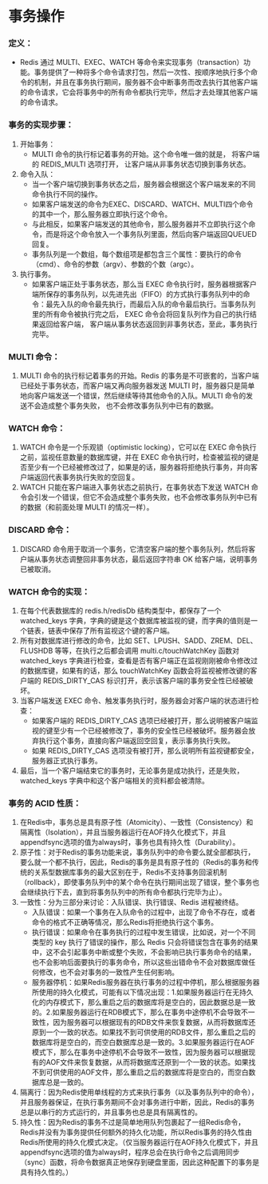 # 事务操作

### 定义：
- Redis 通过 MULTI、EXEC、WATCH 等命令来实现事务（transaction）功能。事务提供了一种将多个命令请求打包，然后一次性、按顺序地执行多个命令的机制，并且在事务执行期间，服务器不会中断事务而改去执行其他客户端的命令请求，它会将事务中的所有命令都执行完毕，然后才去处理其他客户端的命令请求。

### 事务的实现步骤：

1. 开始事务：
    - MULTI 命令的执行标记着事务的开始。这个命令唯一做的就是， 将客户端的 REDIS_MULTI 选项打开， 让客户端从非事务状态切换到事务状态。
2. 命令入队：
    - 当一个客户端切换到事务状态之后，服务器会根据这个客户端发来的不同命令执行不同的操作。
    - 如果客户端发送的命令为EXEC、DISCARD、WATCH、MULTI四个命令的其中一个，那么服务器立即执行这个命令。
    - 与此相反，如果客户端发送的其他命令，那么服务器并不立即执行这个命令，而是将这个命令放入一个事务队列里面，然后向客户端返回QUEUED回复。
    - 事务队列是一个数组，每个数组项是都包含三个属性：要执行的命令（cmd）、命令的参数（argv）、参数的个数（argc）。
3. 执行事务。
    - 如果客户端正处于事务状态，那么当 EXEC 命令执行时，服务器根据客户端所保存的事务队列，以先进先出（FIFO）的方式执行事务队列中的命令：最先入队的命令最先执行，而最后入队的命令最后执行。当事务队列里的所有命令被执行完之后， EXEC 命令会将回复队列作为自己的执行结果返回给客户端， 客户端从事务状态返回到非事务状态，至此，事务执行完毕。

### MULTI 命令：

1. MULTI 命令的执行标记着事务的开始。Redis 的事务是不可嵌套的，当客户端已经处于事务状态，而客户端又再向服务器发送 MULTI 时，服务器只是简单地向客户端发送一个错误，然后继续等待其他命令的入队。MULTI 命令的发送不会造成整个事务失败， 也不会修改事务队列中已有的数据。

### WATCH 命令：

1. WATCH 命令是一个乐观锁（optimistic locking），它可以在 EXEC 命令执行之前，监视任意数量的数据库键，并在 EXEC 命令执行时，检查被监视的键是否至少有一个已经被修改过了，如果是的话，服务器将拒绝执行事务，并向客户端返回代表事务执行失败的空回复。
2. WATCH 只能在客户端进入事务状态之前执行，在事务状态下发送 WATCH 命令会引发一个错误，但它不会造成整个事务失败，也不会修改事务队列中已有的数据（和前面处理 MULTI 的情况一样）。

### DISCARD 命令：

1. DISCARD 命令用于取消一个事务，它清空客户端的整个事务队列，然后将客户端从事务状态调整回非事务状态，最后返回字符串 OK 给客户端，说明事务已被取消。

### WATCH 命令的实现：

1. 在每个代表数据库的 redis.h/redisDb 结构类型中，都保存了一个 watched_keys 字典，字典的键是这个数据库被监视的键，而字典的值则是一个链表，链表中保存了所有监视这个键的客户端。
2. 所有对数据库进行修改的命令，比如 SET、LPUSH、SADD、ZREM、DEL、FLUSHDB 等等，在执行之后都会调用 multi.c/touchWatchKey 函数对 watched_keys 字典进行检查，查看是否有客户端正在监视刚刚被命令修改过的数据库键，如果有的话，那么 touchWatchKey 函数会将监视被修改键的客户端的 REDIS_DIRTY_CAS 标识打开，表示该客户端的事务安全性已经被破坏。
3. 当客户端发送 EXEC 命令、触发事务执行时，服务器会对客户端的状态进行检查：
    - 如果客户端的 REDIS_DIRTY_CAS 选项已经被打开，那么说明被客户端监视的键至少有一个已经被修改了，事务的安全性已经被破坏。服务器会放弃执行这个事务，直接向客户端返回空回复，表示事务执行失败。
    - 如果 REDIS_DIRTY_CAS 选项没有被打开，那么说明所有监视键都安全，服务器正式执行事务。
4. 最后，当一个客户端结束它的事务时，无论事务是成功执行，还是失败，watched_keys 字典中和这个客户端相关的资料都会被清除。

### 事务的 ACID 性质：

1. 在Redis中，事务总是具有原子性（Atomicity）、一致性（Consistency）和隔离性（Isolation），并且当服务器运行在AOF持久化模式下，并且appendfsync选项的值为always时，事务也具有持久性（Durability）。
2. 原子性：对于Redis的事务功能来说，事务队列中的命令要么就全部都执行，要么就一个都不执行，因此，Redis的事务是具有原子性的（Redis的事务和传统的关系型数据库事务的最大区别在于，Redis不支持事务回滚机制（rollback），即使事务队列中的某个命令在执行期间出现了错误，整个事务也会继续执行下去，直到将事务队列中的所有命令都执行完毕为止）。
3. 一致性：分为三部分来讨论：入队错误、执行错误、Redis 进程被终结。
    - 入队错误：如果一个事务在入队命令的过程中，出现了命令不存在，或者命令的格式不正确等情况，那么Redis将拒绝执行这个事务。
    - 执行错误：如果命令在事务执行的过程中发生错误，比如说，对一个不同类型的 key 执行了错误的操作，那么 Redis 只会将错误包含在事务的结果中，这不会引起事务中断或整个失败，不会影响已执行事务命令的结果，也不会影响后面要执行的事务命令，所以这些出错命令不会对数据库做任何修改，也不会对事务的一致性产生任何影响。
    - 服务器停机：如果Redis服务器在执行事务的过程中停机，那么根据服务器所使用的持久化模式，可能有以下情况出现：1.如果服务器运行在无持久化的内存模式下，那么重启之后的数据库将是空白的，因此数据总是一致的。2.如果服务器运行在RDB模式下，那么在事务中途停机不会导致不一致性，因为服务器可以根据现有的RDB文件来恢复数据，从而将数据库还原到一个一致的状态。如果找不到可供使用的RDB文件，那么重启之后的数据库将是空白的，而空白数据库总是一致的。3.如果服务器运行在AOF模式下，那么在事务中途停机不会导致不一致性，因为服务器可以根据现有的AOF文件来恢复数据，从而将数据库还原到一个一致的状态。如果找不到可供使用的AOF文件，那么重启之后的数据库将是空白的，而空白数据库总是一致的。
4. 隔离行：因为Redis使用单线程的方式来执行事务（以及事务队列中的命令），并且服务器保证，在执行事务期间不会对事务进行中断，因此，Redis的事务总是以串行的方式运行的，并且事务也总是具有隔离性的。
5. 持久性：因为Redis的事务不过是简单地用队列包裹起了一组Redis命令，Redis并没有为事务提供任何额外的持久化功能，所以Redis事务的持久性由Redis所使用的持久化模式决定。（仅当服务器运行在AOF持久化模式下，并且appendfsync选项的值为always时，程序总会在执行命令之后调用同步（sync）函数，将命令数据真正地保存到硬盘里面，因此这种配置下的事务是具有持久性的。）
